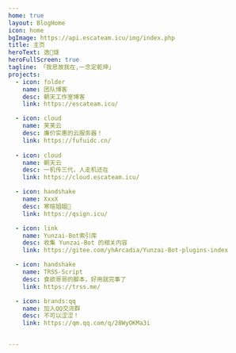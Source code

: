 ```yaml
---
home: true
layout: BlogHome
icon: home
bgImage: https://api.escateam.icu/img/index.php
title: 主页
heroText: 逸🌠燧
heroFullScreen: true
tagline: 「我思故我在,一念定乾坤」
projects:
  - icon: folder
    name: 团队博客
    desc: 朝天工作室博客
    link: https://escateam.icu/

  - icon: cloud
    name: 芙芙云
    desc: 廉价实惠的云服务器！
    link: https://fufuidc.cn/
    
  - icon: cloud
    name: 朝天云
    desc: 一机传三代，人走机还在
    link: https://cloud.escateam.icu/

  - icon: handshake
    name: XxxX
    desc: 寒暄姐姐🤤
    link: https://qsign.icu/

  - icon: link
    name: Yunzai-Bot索引库
    desc: 收集 Yunzai-Bot 的相关内容
    link: https://gitee.com/yhArcadia/Yunzai-Bot-plugins-index

  - icon: handshake
    name: TRSS-Script
    desc: 食欲哥哥的脚本，好用就完事了
    link: https://trss.me/

  - icon: brands:qq
    name: 加入QQ交流群
    desc: 不可以涩涩！
    link: https://qm.qq.com/q/28WyOKMa3i


---
```

